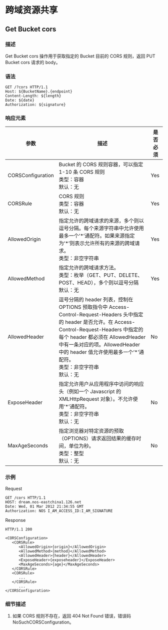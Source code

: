 # 跨域资源共享

## Get Bucket cors

### 描述

Get Bucket cors 操作用于获取指定的 Bucket 目前的 CORS 规则，返回 PUT Bucket cors 请求的 body。

### 语法

	GET /?cors HTTP/1.1
	Host: ${BucketName}.{endpoint}
	Content-Length: ${length}
	Date: ${date}
	Authorization: ${signature}

### 响应元素


|        参数       |                                                                                                                                                 描述                                                                                                                                                | 是否必须 |
|-------------------|-----------------------------------------------------------------------------------------------------------------------------------------------------------------------------------------------------------------------------------------------------------------------------------------------------|----------|
| CORSConfiguration | Bucket 的 CORS 规则容器，可以指定 1-10 条 CORS 规则<br>类型：容器<br>默认：无                                                                                                                                                                                                                       | Yes      |
| CORSRule          | CORS 规则<br>类型：容器<br>默认：无                                                                                                                                                                                                                                                                 | Yes      |
| AllowedOrigin     | 指定允许的跨域请求的来源，多个则以逗号分隔。每个来源字符串中允许使用最多一个‘\*’通配符。如果来源指定为‘\*’则表示允许所有的来源的跨域请求。<br>类型：非空字符串                                                                                                                                        | Yes      |
| AllowedMethod     | 指定允许的跨域请求方法。<br>类型：枚举（GET、PUT、DELETE、POST、HEAD），多个则以逗号分隔<br>默认：无                                                                                                                                                                                                | Yes      |
| AllowedHeader     | 逗号分隔的 header 列表，控制在 OPTIONS 预取指令中 Access-Control-Request-Headers 头中指定的 header 是否允许。在 Access-Control-Request-Headers 中指定的每个 header 都必须在 AllowedHeader 中有一条对应的项。AllowedHeader 中的 header 值允许使用最多一个‘*’通配符。<br>类型：非空字符串<br>默认：无 | No       |
| ExposeHeader      | 指定允许用户从应用程序中访问的响应头（例如一个 Javascript 的 XMLHttpRequest 对象）。不允许使用‘*’通配符。<br>类型：非空字符串<br>默认：无                                                                                                                                                           | No       |
| MaxAgeSeconds     | 指定浏览器对特定资源的预取（OPTIONS）请求返回结果的缓存时间，单位为秒。<br>类型：整型 <br>默认：无                                                                                                                                                                                                  | No       |

### 示例
Request

	GET /cors HTTP/1.1
	HOST: dream.nos-eastchina1.126.net
	Date: Wed, 01 Mar 2012 21:34:55 GMT
	Authorization: NOS I_AM_ACCESS_ID:I_AM_SIGNATURE

Response

	HTTP/1.1 200

	<CORSConfiguration>
	   <CORSRule>
	      <AllowedOrigin>{origin}</AllowedOrigin>
	      <AllowedMethod>{method}</AllowedMethod>
	      <AllowedHeader>{header}</AllowedHeader>
	      <ExposeHeader>{exposeheader}</ExposeHeader>
	      <MaxAgeSeconds>{age}</MaxAgeSeconds>
	   </CORSRule>
	   <CORSRule>
	      ...
	   </CORSRule>
	      ...
	</CORSConfiguration>

### 细节描述
1. 如果 CORS 规则不存在，返回 404 Not Found 错误，错误码 NoSuchCORSConfiguration。